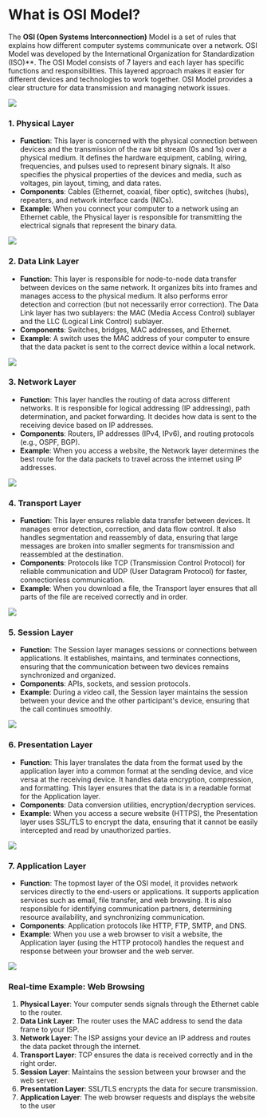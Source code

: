 # What is OSI Model?

The ****OSI (Open Systems Interconnection)**** Model is a set of rules that explains how different computer systems communicate over a network. OSI Model was developed by the International Organization for Standardization (ISO)**. The OSI Model consists of 7 layers and each layer has specific functions and responsibilities. This layered approach makes it easier for different devices and technologies to work together. OSI Model provides a clear structure for data transmission and managing network issues.

![](img/osi.jpg)
### 1. **Physical Layer**

- **Function**: This layer is concerned with the physical connection between devices and the transmission of the raw bit stream (0s and 1s) over a physical medium. It defines the hardware equipment, cabling, wiring, frequencies, and pulses used to represent binary signals. It also specifies the physical properties of the devices and media, such as voltages, pin layout, timing, and data rates.
- **Components**: Cables (Ethernet, coaxial, fiber optic), switches (hubs), repeaters, and network interface cards (NICs).
- **Example**: When you connect your computer to a network using an Ethernet cable, the Physical layer is responsible for transmitting the electrical signals that represent the binary data.

![](img/physical_layer.png)
### 2. **Data Link Layer**

- **Function**: This layer is responsible for node-to-node data transfer between devices on the same network. It organizes bits into frames and manages access to the physical medium. It also performs error detection and correction (but not necessarily error correction). The Data Link layer has two sublayers: the MAC (Media Access Control) sublayer and the LLC (Logical Link Control) sublayer.
- **Components**: Switches, bridges, MAC addresses, and Ethernet.
- **Example**: A switch uses the MAC address of your computer to ensure that the data packet is sent to the correct device within a local network.

![](img/data_link.png)

### 3. **Network Layer**

- **Function**: This layer handles the routing of data across different networks. It is responsible for logical addressing (IP addressing), path determination, and packet forwarding. It decides how data is sent to the receiving device based on IP addresses.
- **Components**: Routers, IP addresses (IPv4, IPv6), and routing protocols (e.g., OSPF, BGP).
- **Example**: When you access a website, the Network layer determines the best route for the data packets to travel across the internet using IP addresses.

![](img/network_layer.png)
### 4. **Transport Layer**

- **Function**: This layer ensures reliable data transfer between devices. It manages error detection, correction, and data flow control. It also handles segmentation and reassembly of data, ensuring that large messages are broken into smaller segments for transmission and reassembled at the destination.
- **Components**: Protocols like TCP (Transmission Control Protocol) for reliable communication and UDP (User Datagram Protocol) for faster, connectionless communication.
- **Example**: When you download a file, the Transport layer ensures that all parts of the file are received correctly and in order.

![](img/Transport-Layer.jpg)
### 5. **Session Layer**

- **Function**: The Session layer manages sessions or connections between applications. It establishes, maintains, and terminates connections, ensuring that the communication between two devices remains synchronized and organized.
- **Components**: APIs, sockets, and session protocols.
- **Example**: During a video call, the Session layer maintains the session between your device and the other participant's device, ensuring that the call continues smoothly.

![](img/session-layer.png)

### 6. **Presentation Layer**

- **Function**: This layer translates the data from the format used by the application layer into a common format at the sending device, and vice versa at the receiving device. It handles data encryption, compression, and formatting. This layer ensures that the data is in a readable format for the Application layer.
- **Components**: Data conversion utilities, encryption/decryption services.
- **Example**: When you access a secure website (HTTPS), the Presentation layer uses SSL/TLS to encrypt the data, ensuring that it cannot be easily intercepted and read by unauthorized parties.

![](img/presentation.png)
### 7. **Application Layer**

- **Function**: The topmost layer of the OSI model, it provides network services directly to the end-users or applications. It supports application services such as email, file transfer, and web browsing. It is also responsible for identifying communication partners, determining resource availability, and synchronizing communication.
- **Components**: Application protocols like HTTP, FTP, SMTP, and DNS.
- **Example**: When you use a web browser to visit a website, the Application layer (using the HTTP protocol) handles the request and response between your browser and the web server.

![](img/application_layer.png)
### Real-time Example: **Web Browsing**

1. **Physical Layer**: Your computer sends signals through the Ethernet cable to the router.
2. **Data Link Layer**: The router uses the MAC address to send the data frame to your ISP.
3. **Network Layer**: The ISP assigns your device an IP address and routes the data packet through the internet.
4. **Transport Layer**: TCP ensures the data is received correctly and in the right order.
5. **Session Layer**: Maintains the session between your browser and the web server.
6. **Presentation Layer**: SSL/TLS encrypts the data for secure transmission.
7. **Application Layer**: The web browser requests and displays the website to the user